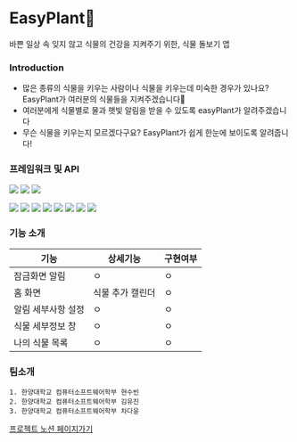 

# EasyPlant🌱
바쁜 일상 속 잊지 않고 식물의 건강을 지켜주기 위한, 식물 돌보기 앱



### Introduction
- 많은 종류의 식물을 키우는 사람이나 식물을 키우는데 미숙한 경우가 있나요? EasyPlant가 여러분의 식물들을 지켜주겠습니다💚
- 여러분에게 식물별로 물과 햇빛 알림을 받을 수 있도록 easyPlant가 알려주겠습니다
- 무슨 식물을 키우는지 모르겠다구요? EasyPlant가 쉽게 한눈에 보이도록 알려줍니다!


### 프레임워크 및 API
<img src="https://img.shields.io/badge/iOS-000000?style=flat&logo=iOS&logoColor=white"/></a>
<img src="https://img.shields.io/badge/Xcode-147EFB?style=flat&logo=Xcode&logoColor=white"/></a>
<img src="https://img.shields.io/badge/Swift-F5CBA7?style=flat&logo=Swift&logoColor=white"/></a>

<img src="https://img.shields.io/badge/UIKit-AED581?style=flat&logoColor=white"/></a>
<img src="https://img.shields.io/badge/FireAuthentication-AED581?style=flat&logoColor=white"/></a>
<img src="https://img.shields.io/badge/Alamofire-AED581?style=flat&logoColor=white"/></a>
<img src="https://img.shields.io/badge/FSCalendar-AED581?style=flat&logoColor=white"/></a>
<img src="https://img.shields.io/badge/Charts-AED581?style=flat&logoColor=white"/></a>
<img src="https://img.shields.io/badge/UserNotifications-AED581?style=flat&logoColor=white"/></a>
<img src="https://img.shields.io/badge/CryptoKit-AED581?style=flat&logoColor=white"/></a>
 <img src="https://img.shields.io/badge/PhotoKit-AED581?style=flat&logoColor=white"/></a>
 
 ### 기능 소개
|기능|상세기능|구현여부|
|---|---|---|
|잠금화면 알림|ㅇ|ㅇ|
|홈 화면|식물 추가  캘린더  |ㅇ|
|알림 세부사항 설정|ㅇ|ㅇ|
|식물 세부정보 창|ㅇ|ㅇ|
|나의 식물 목록|ㅇ|ㅇ|


### 팀소개
	1. 한양대학교 컴퓨터소프트웨어학부 현수빈
	2. 한양대학교 컴퓨터소프트웨어학부 김유진
	3. 한양대학교 컴퓨터소프트웨어학부 차다윤
	
[프로젝트 노션 페이지가기](https://codershigh.notion.site/easyPlant-621c915b01b74b05add5a993b999a99e)
